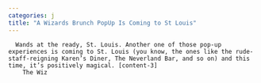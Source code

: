 ```yaml
---
categories: j
title: "A Wizards Brunch PopUp Is Coming to St Louis"
---
```


      
      

      
         
      Wands at the ready, St. Louis. Another one of those pop-up experiences is coming to St. Louis (you know, the ones like the rude-staff-reigning Karen’s Diner, The Neverland Bar, and so on) and this time, it’s positively magical. [content-3]      
        The Wiz